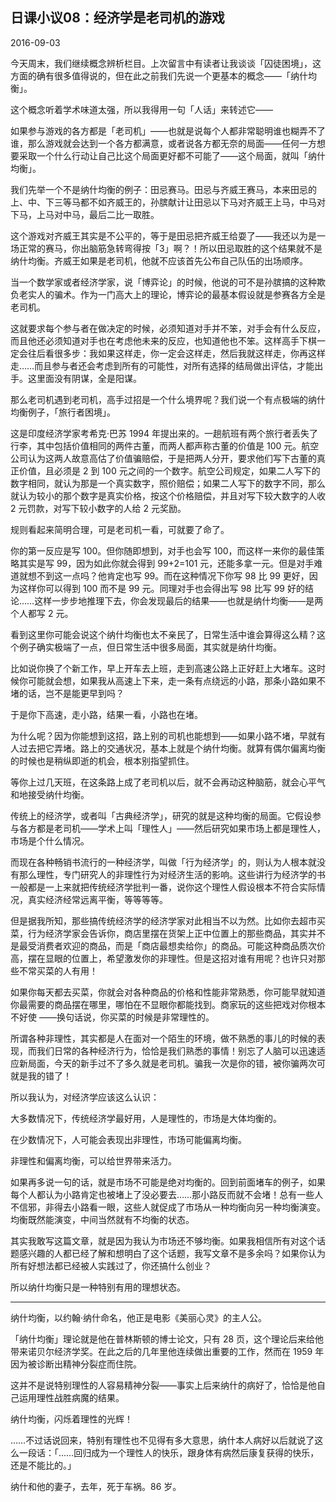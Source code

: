 ## 日课小议08：经济学是老司机的游戏

2016-09-03

今天周末，我们继续概念辨析栏目。上次留言中有读者让我谈谈「囚徒困境」，这方面的确有很多值得说的，但在此之前我们先说一个更基本的概念——「纳什均衡」。

这个概念听着学术味道太强，所以我得用一句「人话」来转述它——

如果参与游戏的各方都是「老司机」——也就是说每个人都非常聪明谁也糊弄不了谁，那么游戏就会达到一个各方都满意，或者说各方都无奈的局面——任何一方想要采取一个什么行动让自己比这个局面更好都不可能了——这个局面，就叫「纳什均衡」。

我们先举一个不是纳什均衡的例子：田忌赛马。田忌与齐威王赛马，本来田忌的上、中、下三等马都不如齐威王的，孙膑献计让田忌以下马对齐威王上马，中马对下马，上马对中马，最后二比一取胜。

这个游戏对齐威王其实是不公平的，等于是田忌把齐威王给耍了——我还以为是一场正常的赛马，你出脑筋急转弯得按「3」啊？！所以田忌取胜的这个结果就不是纳什均衡。齐威王如果是老司机，他就不应该首先公布自己队伍的出场顺序。

当一个数学家或者经济学家，说「博弈论」的时候，他说的可不是孙膑搞的这种欺负老实人的骗术。作为一门高大上的理论，博弈论的最基本假设就是参赛各方全是老司机。

这就要求每个参与者在做决定的时候，必须知道对手并不笨，对手会有什么反应，而且他还必须知道对手也在考虑他未来的反应，也知道他也不笨。这样高手下棋一定会往后看很多步：我如果这样走，你一定会这样走，然后我就这样走，你再这样走……而且参与者还会考虑到所有的可能性，对所有选择的结局做出评估，才能出手。这里面没有阴谋，全是阳谋。

那么老司机遇到老司机，高手过招是一个什么境界呢？我们说一个有点极端的纳什均衡例子，「旅行者困境」。

这是印度经济学家考希克·巴苏 1994 年提出来的。一趟航班有两个旅行者丢失了行李，其中包括价值相同的两件古董，而两人都声称古董的价值是 100 元。航空公司认为这两人故意高估了价值骗赔偿，于是把两人分开，要求他们写下古董的真正价值，且必须是 2 到 100 元之间的一个数字。航空公司规定，如果二人写下的数字相同，就认为那是一个真实数字，照价赔偿；如果二人写下的数字不同，那么就认为较小的那个数字是真实价格，按这个价格赔偿，并且对写下较大数字的人收 2 元罚款，对写下较小数字的人给 2 元奖励。

规则看起来简明合理，可是老司机一看，可就要了命了。

你的第一反应是写 100。但你随即想到，对手也会写 100，而这样一来你的最佳策略其实是写 99，因为如此你就会得到 99+2=101 元，还能多拿一元。但是对手难道就想不到这一点吗？他肯定也写 99。而在这种情况下你写 98 比 99 更好，因为这样你可以得到 100 而不是 99 元。同理对手也会得出写 98 比写 99 好的结论……这样一步步地推理下去，你会发现最后的结果——也就是纳什均衡——是两个人都写 2 元。

看到这里你可能会说这个纳什均衡也太不亲民了，日常生活中谁会算得这么精？这个例子确实极端了一点，但日常生活中很多局面，其实就是纳什均衡。

比如说你换了个新工作，早上开车去上班，走到高速公路上正好赶上大堵车。这时候你可能就会想，如果我从高速上下来，走一条有点绕远的小路，那条小路如果不堵的话，岂不是能更早到吗？

于是你下高速，走小路，结果一看，小路也在堵。

为什么呢？因为你能想到这招，路上别的司机也能想到——如果小路不堵，早就有人过去把它弄堵。路上的交通状况，基本上就是个纳什均衡。就算有偶尔偏离均衡的时候也是稍纵即逝的机会，根本别指望抓住。

等你上过几天班，在这条路上成了老司机以后，就不会再动这种脑筋，就会心平气和地接受纳什均衡。

传统上的经济学，或者叫「古典经济学」，研究的就是这种均衡的局面。它假设参与各方都是老司机——学术上叫「理性人」——然后研究如果市场上都是理性人，市场是个什么情况。

而现在各种畅销书流行的一种经济学，叫做「行为经济学」的，则认为人根本就没有那么理性，专门研究人的非理性行为对经济生活的影响。这些讲行为经济学的书一般都是一上来就把传统经济学批判一番，说你这个理性人假设根本不符合实际情况，真实经济经常远离平衡，等等等等。

但是据我所知，那些搞传统经济学的经济学家对此相当不以为然。比如你去超市买菜，行为经济学家会告诉你，商店里摆在货架上正中位置上的那些商品，其实并不是最受消费者欢迎的商品，而是「商店最想卖给你」的商品。可能这种商品质次价高，摆在显眼的位置上，希望激发你的非理性。但是这招对谁有用呢？也许只对那些不常买菜的人有用！

如果你每天都去买菜，你就会对各种商品的价格和性能非常熟悉，你可能早就知道你最需要的商品摆在哪里，哪怕在不显眼你都能找到。商家玩的这些把戏对你根本不好使 ——换句话说，你买菜的时候是非常理性的。

所谓各种非理性，其实都是人在面对一个陌生的环境，做不熟悉的事儿的时候的表现，而我们日常的各种经济行为，恰恰是我们熟悉的事情！别忘了人脑可以迅速适应新局面，今天的新手过不了多久就是老司机。骗我一次是你的错，被你骗两次可就是我的错了！

所以我认为，对经济学应该这么认识：

大多数情况下，传统经济学最好用，人是理性的，市场是大体均衡的。

在少数情况下，人可能会表现出非理性，市场可能偏离均衡。

非理性和偏离均衡，可以给世界带来活力。

如果再多说一句的话，就是市场不可能是绝对均衡的。回到前面堵车的例子，如果每个人都认为小路肯定也被堵上了没必要去……那小路反而就不会堵！总有一些人不信邪，非得去小路看一眼，这些人就促成了市场从一种均衡向另一种均衡演变。均衡既然能演变，中间当然就有不均衡的状态。

其实我敢写这篇文章，就是因为我认为市场还不够均衡。如果我相信所有对这个话题感兴趣的人都已经了解和想明白了这个话题，我写文章不是多余吗？如果你认为所有好想法都已经被人实践过了，你还搞什么创业？

所以纳什均衡只是一种特别有用的理想状态。

***

纳什均衡，以约翰·纳什命名，他正是电影《美丽心灵》的主人公。

「纳什均衡」理论就是他在普林斯顿的博士论文，只有 28 页，这个理论后来给他带来诺贝尔经济学奖。在此之后的几年里他连续做出重要的工作，然而在 1959 年因为被诊断出精神分裂症而住院。

这并不是说特别理性的人容易精神分裂——事实上后来纳什的病好了，恰恰是他自己运用理性战胜病魔的结果。

纳什均衡，闪烁着理性的光辉！

……不过话说回来，特别有理性也不见得有多大意思，纳什本人病好以后就说了这么一段话：「……回归成为一个理性人的快乐，跟身体有病然后康复获得的快乐，还是不能比的。」

纳什和他的妻子，去年，死于车祸。86 岁。

